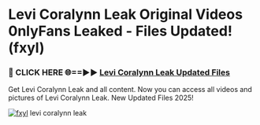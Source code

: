 # Levi Coralynn Leak Original Videos 0nlyFans Leaked - Files Updated! (fxyl)

<h3>🔴 CLICK HERE 🌐==►► <a href="https://tinyurl.com/4seja8ks" rel="nofollow">Levi Coralynn Leak Updated Files</a></h3>

Get Levi Coralynn Leak and all content. Now you can access all videos and pictures of Levi Coralynn Leak. New Updated Files 2025!

[![fxyl](https://i.imgur.com/EWjZXRe.gif)](https://tinyurl.com/4seja8ks)
levi coralynn leak
